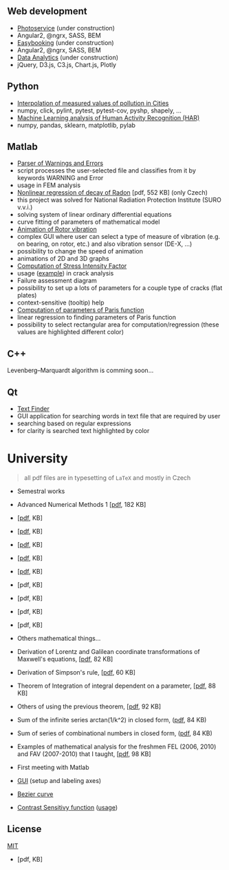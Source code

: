 ## Web development
* [Photoservice](http://fotoservice.surge.sh/) (under construction)
 * Angular2, @ngrx, SASS, BEM
* [Easybooking](http://easybooking.surge.sh/) (under construction)
 * Angular2, @ngrx, SASS, BEM
* [Data Analytics](http://data-analytics.cz/) (under construction)
 * jQuery, D3.js, C3.js, Chart.js, Plotly

## Python ##
* [Interpolation of measured values of pollution in Cities](https://github.com/ondrej-tucek/city-pollution)
 * numpy, click, pylint, pytest, pytest-cov, pyshp, shapely, ...
* [Machine Learning analysis of Human Activity Recognition (HAR)](https://github.com/ondrej-tucek/Machine-Learning-HAR)
 * numpy, pandas, sklearn, matplotlib, pylab

## Matlab
* [Parser of Warnings and Errors](https://github.com/ondrej-tucek/my-works/tree/master/files/Matlab_parser-Warning-Error)
 * script processes the user-selected file and classifies from it by keywords WARNING and Error
 * usage in FEM analysis
* [Nonlinear regression of decay of Radon](https://github.com/ondrej-tucek/my-works/blob/master/files/Matlab_SURO_radon-%20lsqcurvefit.pdf) \[pdf, 552 KB\] (only Czech)
 * this project was solved for National Radiation Protection Institute (SURO v.v.i.)
 * solving system of linear ordinary differential equations
 * curve fitting of parameters of mathematical model
* [Animation of Rotor vibration](https://github.com/ondrej-tucek/my-works/blob/master/imgs/Matlab_app_animation-vibration-of-rotor.png)
 * complex GUI where user can select a type of measure of vibration (e.g. on bearing, on rotor, etc.) and also vibration sensor (DE-X, ...)
 * possibility to change the speed of animation
 * animations of 2D and 3D graphs 
* [Computation of Stress Intensity Factor](https://github.com/ondrej-tucek/my-works/blob/master/imgs/Matlab_app_cracks-view-init.png)
 * usage \([example](https://github.com/ondrej-tucek/my-works/blob/master/imgs/Matlab_app_cracks-view-usage.png)\) in crack analysis
 * Failure assessment diagram
 * possibility to set up a lots of parameters for a couple type of cracks (flat plates)
 * context-sensitive (tooltip) help
* [Computation of parameters of Paris function](https://github.com/ondrej-tucek/my-works/blob/master/imgs/Matlab_fig_paris-law.png)
 * linear regression to finding parameters of Paris function
 * possibility to select rectangular area for computation/regression (these values are highlighted different color)

## C++
Levenberg–Marquardt algorithm is comming soon...

## Qt
* [Text Finder](https://github.com/ondrej-tucek/my-works/blob/master/imgs/Qt_app_TextFinder.png)
 * GUI application for searching words in text file that are required by user
 * searching based on regular expressions
 * for clarity is searched text highlighted by color
 
# University
> all pdf files are in typesetting of `LaTeX` and mostly in Czech 

* Semestral works
 * Advanced Numerical Methods 1 \[[pdf](/files/Numericke-reseni-nelinearni-soustavy-ODR.pdf), 182 KB\]
 * \[[pdf](), KB\]
 * \[[pdf](), KB\]
 * \[[pdf](), KB\]
 * \[[pdf](), KB\]
 * \[[pdf](), KB\]
 * []() \[pdf, KB\]
 * []() \[pdf, KB\]
 * []() \[pdf, KB\]
 * []() \[pdf, KB\]
 
* Others mathematical things...
 * Derivation of Lorentz and Galilean coordinate transformations of Maxwell's equations, \[[pdf](https://github.com/ondrej-tucek/my-works/blob/master/files/Lorenzova-Galileova-transformace.pdf), 82 KB\]
 * Derivation of Simpson's rule, \[[pdf](https://github.com/ondrej-tucek/my-works/blob/master/files/odvozeni-simpsonova-pravidla.pdf), 60 KB\]
 * Theorem of Integration of integral dependent on a parameter, \[[pdf](https://github.com/ondrej-tucek/my-works/blob/master/files/integrace-podle-parametru.pdf), 88 KB\]
 * Others of using the previous theorem, \[[pdf](https://github.com/ondrej-tucek/my-works/blob/master/files/integrace-podle-parametru-priklady.pdf), 92 KB\]
 * Sum of the infinite series arctan(1/k^2) in closed form, \([pdf](https://github.com/ondrej-tucek/my-works/blob/master/files/sum-atan.pdf), 84 KB\)
 * Sum of series of combinational numbers in closed form, \([pdf](https://github.com/ondrej-tucek/my-works/blob/master/files/sum-binom-series.pdf), 84 KB\)
 * Examples of mathematical analysis for the freshmen FEL (2006, 2010) and FAV (2007-2010) that I taught, \[[pdf](https://github.com/ondrej-tucek/my-works/blob/master/files/extremy-funkci.pdf), 98 KB\]

* First meeting with Matlab
 * [GUI](https://github.com/ondrej-tucek/my-works/blob/master/imgs/Matlab_app_change-label-axes.png) \(setup and labeling axes\)
 * [Bezier curve](https://github.com/ondrej-tucek/my-works/blob/master/imgs/Matlab_fig_Bezier-curve.png)
 * [Contrast Sensitivy function](https://github.com/ondrej-tucek/my-works/blob/master/imgs/Matlab_app_CSF-view-init.png) \([usage](https://github.com/ondrej-tucek/my-works/blob/master/imgs/Matlab_app_CSF-view-usage.png)\)
  
## License
 [MIT](/LICENSE)

* []() \[pdf, KB\]  